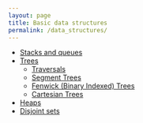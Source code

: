 ```yaml
---
layout: page
title: Basic data structures
permalink: /data_structures/
---
```


* <a href="/data_structures/stack_queue/"> Stacks and queues </a>
* <a href="/data_structures/tree/"> Trees </a>
  * <a href="/data_structures/tree/traversals"> Traversals </a>
  * <a href="/data_structures/tree/segment_trees"> Segment Trees </a>
  * <a href="/data_structures/tree/fenwick"> Fenwick (Binary Indexed) Trees </a>
  * <a href="/data_structures/tree/cartesian"> Cartesian Trees </a>
* <a href="/data_structures/heaps/"> Heaps </a>
* <a href="/data_structures/disjoint_sets/"> Disjoint sets </a>